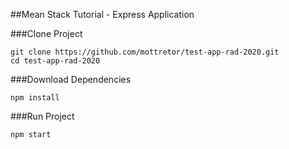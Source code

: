 ##Mean Stack Tutorial - Express Application

###Clone Project

    git clone https://github.com/mottretor/test-app-rad-2020.git
    cd test-app-rad-2020
    
###Download Dependencies

    npm install
    
###Run Project

    npm start

